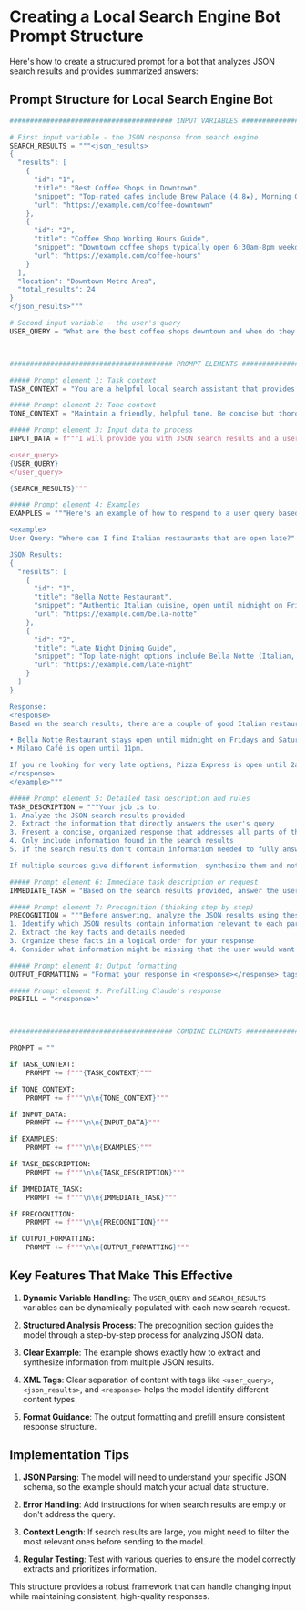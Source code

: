

# Creating a Local Search Engine Bot Prompt Structure

Here's how to create a structured prompt for a bot that analyzes JSON search results and provides summarized answers:

## Prompt Structure for Local Search Engine Bot

```python
######################################## INPUT VARIABLES ########################################

# First input variable - the JSON response from search engine
SEARCH_RESULTS = """<json_results>
{
  "results": [
    {
      "id": "1",
      "title": "Best Coffee Shops in Downtown",
      "snippet": "Top-rated cafes include Brew Palace (4.8★), Morning Grind (4.7★), and Urban Bean (4.6★). All offer free WiFi and outdoor seating.",
      "url": "https://example.com/coffee-downtown"
    },
    {
      "id": "2",
      "title": "Coffee Shop Working Hours Guide",
      "snippet": "Downtown coffee shops typically open 6:30am-8pm weekdays, with Brew Palace open until 10pm Thursday-Saturday. Morning Grind opens at 5:30am for early risers.",
      "url": "https://example.com/coffee-hours"
    }
  ],
  "location": "Downtown Metro Area",
  "total_results": 24
}
</json_results>"""

# Second input variable - the user's query
USER_QUERY = "What are the best coffee shops downtown and when do they close?"



######################################## PROMPT ELEMENTS ########################################

##### Prompt element 1: Task context
TASK_CONTEXT = "You are a helpful local search assistant that provides concise, accurate information about businesses and services in the user's area. Your responses should be conversational but focused on answering the specific question asked."

##### Prompt element 2: Tone context
TONE_CONTEXT = "Maintain a friendly, helpful tone. Be concise but thorough, and focus on the most relevant details in your answers."

##### Prompt element 3: Input data to process
INPUT_DATA = f"""I will provide you with JSON search results and a user query. The JSON contains information from a local search engine.

<user_query>
{USER_QUERY}
</user_query>

{SEARCH_RESULTS}"""

##### Prompt element 4: Examples
EXAMPLES = """Here's an example of how to respond to a user query based on JSON search results:

<example>
User Query: "Where can I find Italian restaurants that are open late?"

JSON Results: 
{
  "results": [
    {
      "id": "1",
      "title": "Bella Notte Restaurant",
      "snippet": "Authentic Italian cuisine, open until midnight on Fridays and Saturdays. 4.5★ rating with 230 reviews.",
      "url": "https://example.com/bella-notte"
    },
    {
      "id": "2",
      "title": "Late Night Dining Guide",
      "snippet": "Top late-night options include Bella Notte (Italian, until 12am), Pizza Express (until 2am), and Milano Café (Italian, until 11pm).",
      "url": "https://example.com/late-night"
    }
  ]
}

Response:
<response>
Based on the search results, there are a couple of good Italian restaurants open late in the area:

• Bella Notte Restaurant stays open until midnight on Fridays and Saturdays and has a 4.5-star rating with 230 reviews.
• Milano Café is open until 11pm.

If you're looking for very late options, Pizza Express is open until 2am, though it's not specifically identified as Italian in the results.
</response>
</example>"""

##### Prompt element 5: Detailed task description and rules
TASK_DESCRIPTION = """Your job is to:
1. Analyze the JSON search results provided
2. Extract the information that directly answers the user's query
3. Present a concise, organized response that addresses all parts of their question
4. Only include information found in the search results
5. If the search results don't contain information needed to fully answer the query, acknowledge this in your response

If multiple sources give different information, synthesize them and note any discrepancies."""

##### Prompt element 6: Immediate task description or request
IMMEDIATE_TASK = "Based on the search results provided, answer the user's query completely and concisely."

##### Prompt element 7: Precognition (thinking step by step)
PRECOGNITION = """Before answering, analyze the JSON results using these steps:
1. Identify which JSON results contain information relevant to each part of the user's query
2. Extract the key facts and details needed
3. Organize these facts in a logical order for your response
4. Consider what information might be missing that the user would want to know"""

##### Prompt element 8: Output formatting
OUTPUT_FORMATTING = "Format your response in <response></response> tags. Use bullet points where appropriate for clarity."

##### Prompt element 9: Prefilling Claude's response
PREFILL = "<response>"



######################################## COMBINE ELEMENTS ########################################

PROMPT = ""

if TASK_CONTEXT:
    PROMPT += f"""{TASK_CONTEXT}"""

if TONE_CONTEXT:
    PROMPT += f"""\n\n{TONE_CONTEXT}"""

if INPUT_DATA:
    PROMPT += f"""\n\n{INPUT_DATA}"""

if EXAMPLES:
    PROMPT += f"""\n\n{EXAMPLES}"""

if TASK_DESCRIPTION:
    PROMPT += f"""\n\n{TASK_DESCRIPTION}"""

if IMMEDIATE_TASK:
    PROMPT += f"""\n\n{IMMEDIATE_TASK}"""

if PRECOGNITION:
    PROMPT += f"""\n\n{PRECOGNITION}"""

if OUTPUT_FORMATTING:
    PROMPT += f"""\n\n{OUTPUT_FORMATTING}"""
```

## Key Features That Make This Effective

1. **Dynamic Variable Handling**: The `USER_QUERY` and `SEARCH_RESULTS` variables can be dynamically populated with each new search request.

2. **Structured Analysis Process**: The precognition section guides the model through a step-by-step process for analyzing JSON data.

3. **Clear Example**: The example shows exactly how to extract and synthesize information from multiple JSON results.

4. **XML Tags**: Clear separation of content with tags like `<user_query>`, `<json_results>`, and `<response>` helps the model identify different content types.

5. **Format Guidance**: The output formatting and prefill ensure consistent response structure.

## Implementation Tips

1. **JSON Parsing**: The model will need to understand your specific JSON schema, so the example should match your actual data structure.

2. **Error Handling**: Add instructions for when search results are empty or don't address the query.

3. **Context Length**: If search results are large, you might need to filter the most relevant ones before sending to the model.

4. **Regular Testing**: Test with various queries to ensure the model correctly extracts and prioritizes information.

This structure provides a robust framework that can handle changing input while maintaining consistent, high-quality responses.

